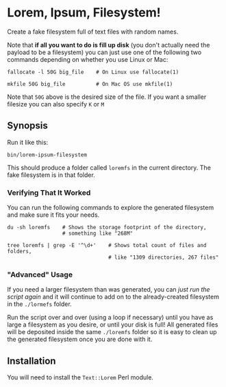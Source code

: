 # Lorem, Ipsum, Filesystem!

Create a fake filesystem full of text files with random names.

Note that **if all you want to do is fill up disk** (you don't actually need the payload to be a filesystem) you can just use one of the following two commands depending on whether you use Linux or Mac:

    fallocate -l 50G big_file    # On Linux use fallocate(1)
    
    mkfile 50G big_file          # On Mac OS use mkfile(1)
    
Note that `50G` above is the desired size of the file. If you want a smaller filesize you can also specify `K` or `M`

## Synopsis

Run it like this:

    bin/lorem-ipsum-filesystem

This should produce a folder called `loremfs` in the current directory. The fake filesystem is in that folder.

### Verifying That It Worked

You can run the following commands to explore the generated filesystem and make sure it fits your needs.

    du -sh loremfs    # Shows the storage footprint of the directory, 
                      # something like "268M"

    tree loremfs | grep -E '^\d+'    # Shows total count of files and folders,
                                     # like "1309 directories, 267 files"
    
### "Advanced" Usage

If you need a larger filesystem than was generated, you can _just run the script again_ and it will 
continue to add on to the already-created filesystem in the `./lormefs` folder.

Run the script over and over (using a loop if necessary) until you have as large a filesystem as you desire, or until your disk is full! All generated files will be deposited inside the same `./loremfs` folder so it is easy to clean up the generated filesystem once you are done with it.

## Installation

You will need to install the `Text::Lorem` Perl module. 
